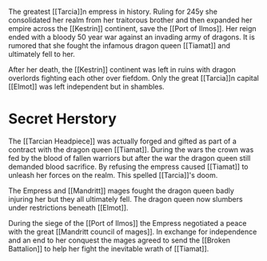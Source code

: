 The greatest [[Tarcia]]n empress in history. Ruling for 245y she consolidated her realm from her traitorous brother and then expanded her empire across the [[Kestrin]] continent, save the [[Port of Ilmos]]. Her reign ended with a bloody 50 year war against an invading army of dragons. It is rumored that she fought the infamous dragon queen [[Tiamat]] and ultimately fell to her.

After her death, the [[Kestrin]] continent was left in ruins with dragon overlords fighting each other over fiefdom. Only the great [[Tarcia]]n capital [[Elmot]] was left independent but in shambles.

# Secret Herstory
The [[Tarcian Headpiece]] was actually forged and gifted as part of a contract with the dragon queen [[Tiamat]]. During the wars the crown was fed by the blood of fallen warriors but after the war the dragon queen still demanded blood sacrifice. By refusing the empress caused [[Tiamat]] to unleash her forces on the realm. This spelled [[Tarcia]]'s doom.

The Empress and [[Mandritt]] mages fought the dragon queen badly injuring her but they all ultimately fell. The dragon queen now slumbers under restrictions beneath [[Elmot]].

During the siege of the [[Port of Ilmos]] the Empress negotiated a peace with the great [[Mandritt council of mages]]. In exchange for independence and an end to her conquest the mages agreed to send the [[Broken Battalion]] to help her fight the inevitable wrath of [[Tiamat]].